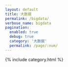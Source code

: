 ```yaml
---
layout: default
title: 大数据
permalink: /bigdata/
verbose_name: bigdata
pagination:
  enabled: true
  debug: true
  category: '大数据'
  permalink: /page/:num/
---
```


{% include category.html %}